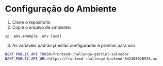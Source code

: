 # Configuração do Ambiente

1. Clone o repositório
2. Copie o arquivo de ambiente:

```bash
cp .env.example .env.local
```

3. As variáveis padrão já estão configuradas e prontas para uso

```bash
NEXT_PUBLIC_API_TOKEN=frontend-challenge-gabriel-salvador
NEXT_PUBLIC_API_URL=https://frontend-challenge-backend-842303020925.us-east1.run.app
```
